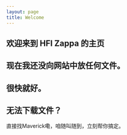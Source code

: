 ```yaml
---
layout: page
title: Welcome
---
```


## 欢迎来到 HFI Zappa 的主页

## 现在我还没向网站中放任何文件。

## 很快就好。












## 无法下载文件？

直接找Maverick嘞，咱随叫随到，立刻帮你搞定。
